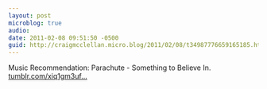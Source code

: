```yaml
---
layout: post
microblog: true
audio: 
date: 2011-02-08 09:51:50 -0500
guid: http://craigmcclellan.micro.blog/2011/02/08/t34987776659165185.html
---
```

Music Recommendation: Parachute - Something to Believe In.  [tumblr.com/xiq1gm3uf...](http://tumblr.com/xiq1gm3ufz)
